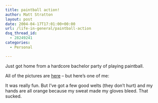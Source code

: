 ```yaml
---
title: paintball action!
author: Matt Stratton
layout: post
date: 2004-04-17T17:01:00+00:00
url: /life-in-general/paintball-action
dsq_thread_id:
  - 28249241
categories:
  - Personal

---
```

Just got home from a hardcore bachelor party of playing paintball.

All of the pictures are <a href="https://homepage.mac.com/matt_stratton/matt_clarke/PhotoAlbum34.html" target="_blank">here</a> &#8211; but here&#8217;s one of me:

It was really fun. But I&#8217;ve got a few good welts (they don&#8217;t hurt) and my hands are all orange because my sweat made my gloves bleed. That sucked.